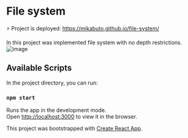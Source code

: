 # File system

⚡ Project is deployed: https://mikabuto.github.io/file-system/

In this project was implemented file system with no depth restrictions.
![image](https://github.com/mikabuto/file-system/assets/92152153/e804609a-5fc7-4008-9ac0-b7e6bc638eaa)

## Available Scripts

In the project directory, you can run:

### `npm start`

Runs the app in the development mode.\
Open [http://localhost:3000](http://localhost:3000) to view it in the browser.

This project was bootstrapped with [Create React App](https://github.com/facebook/create-react-app).
